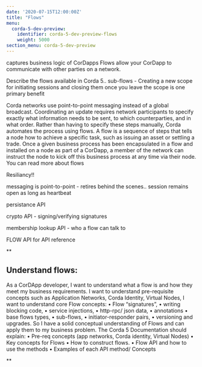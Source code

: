 ```yaml
---
date: '2020-07-15T12:00:00Z'
title: "Flows"
menu:
  corda-5-dev-preview:
    identifier: corda-5-dev-preview-flows
    weight: 5000
section_menu: corda-5-dev-preview
---
```


captures business logic of CorDapps
Flows allow your CorDapp to communicate with other parties on a network.

Describe the flows available in Corda 5..
sub-flows - Creating a new scope for initiating sessions and closing them once you leave the scope is one primary benefit

Corda networks use point-to-point messaging instead of a global broadcast. Coordinating an update requires network participants to specify exactly what information needs to be sent, to which counterparties, and in what order. Rather than having to specify these steps manually, Corda automates the process using flows. A flow is a sequence of steps that tells a node how to achieve a specific task, such as issuing an asset or settling a trade. Once a given business process has been encapsulated in a flow and installed on a node as part of a CorDapp, a member of the network can instruct the node to kick off this business process at any time via their node. You can read more about flows

Resiliancy!!

messaging is point-to-point - retires behind the scenes.. session remains open as long as heartbeat

persistance API

crypto API - signing/verifying signatures

membership lookup API - who a flow can talk to

FLOW API  for API reference

**
## Understand flows:
As a CorDApp developer,
I want to understand what a flow is and how they meet my business requirements.
I want to understand pre-requisite concepts such as Application Networks, Corda Identity, Virtual Nodes,
I want to understand core Flow concepts:
•	Flow “signatures”,
•	writing blocking code,
•	service injections,
•	http-rpc/ json data,
•	annotations
•	base flows types,
•	sub-flows,
•	initiator-responder pairs,
•	versioning and upgrades.
So I have a solid conceptual understanding of Flows and can apply them to my business problem.
The Corda 5 Documentation should explain:
•	Pre-req concepts (app networks, Corda identity, Virtual Nodes)
•	Key concepts for Flows
•	How to construct flows.
•	Flow API and how to use the methods
•	Examples of each API method/ Concepts


**
